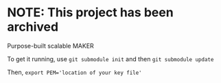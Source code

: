 # NOTE: This project has been archived

Purpose-built scalable MAKER

To get it running, use `git submodule init` and then `git submodule update`

Then, `export PEM='location of your key file'`
